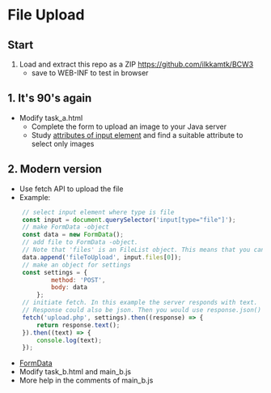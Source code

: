 # File Upload

## Start
1. Load and extract this repo as a ZIP https://github.com/ilkkamtk/BCW3
   * save to WEB-INF to test in browser

## 1. It's 90's again

* Modify task_a.html
  * Complete the form to upload an image to your Java server
  * Study [attributes of input element](https://www.w3schools.com/tags/tag_input.asp) and find a suitable attribute to select only images 


## 2. Modern version

* Use fetch API to upload the file
* Example:
```javascript
    // select input element where type is file
    const input = document.querySelector('input[type="file"]');
    // make FormData -object
    const data = new FormData();
    // add file to FormData -object.
    // Note that 'files' is an FileList object. This means that you can upload multiple files. 
    data.append('fileToUpload', input.files[0]);
    // make an object for settings
    const settings = {
            method: 'POST',
            body: data
        };
    // initiate fetch. In this example the server responds with text.
    // Response could also be json. Then you would use response.json()
    fetch('upload.php', settings).then((response) => {
        return response.text();
    }).then((text) => {
        console.log(text);
    });
```
* [FormData](https://developer.mozilla.org/en-US/docs/Web/API/FormData)
* Modify task_b.html and main_b.js
* More help in the comments of main_b.js
